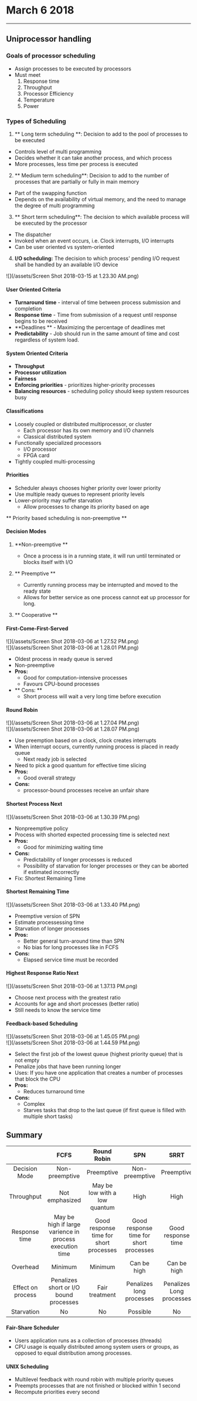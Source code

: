 # March 6 2018

---

## Uniprocessor handling

### Goals of processor scheduling
- Assign processes to be executed by processors
- Must meet
  1. Response time
  2. Throughput
  3. Processor Efficiency
  4. Temperature
  5. Power
  
### Types of Scheduling

1. ** Long term scheduling **: Decision to add to the pool of processes to be executed
  - Controls level of multi programming
  - Decides whether it can take another process, and which process
  - More processes, less time per process is executed
2. ** Medium term scheduling**: Decision to add to the number of processes that are partially or fully in main memory
  - Part of the swapping function
  - Depends on the availability of virtual memory, and the need to manage the degree of multi programming
3. ** Short term scheduling**: The decision to which available process will be executed by the processor
  - The dispatcher
  - Invoked when an event occurs, i.e. Clock interrupts, I/O interrupts
  - Can be user oriented vs system-oriented
4. **I/O scheduling:** The decision to which process' pending I/O request shall be handled by an available I/O device

![](/assets/Screen Shot 2018-03-15 at 1.23.30 AM.png)

#### User Oriented Criteria
  - **Turnaround time** - interval of time between process submission and completion
  - **Response time** - Time from submission of a request until response begins to be received
  - **Deadlines ** - Maximizing the percentage of deadlines met
  - **Predictability** - Job should run in the same amount of time and cost regardless of system load.
  
#### System Oriented Criteria
- **Throughput**
- **Processor utilization**
- **Fairness**
- **Enforcing priorities** - prioritizes higher-priority processes
- **Balancing resources** - scheduling policy should keep system resources busy

#### Classifications
- Loosely coupled or distributed multiprocessor, or cluster
  - Each processor has its own memory and I/O channels
  - Classical distributed system
- Functionally specialized processors
  - I/O processor
  - FPGA card
- Tightly coupled multi-processing

#### Priorities

* Scheduler always chooses higher priority over lower priority
* Use multiple ready queues to represent priority levels
* Lower-priority may suffer starvation
  * Allow processes to change its priority based on age

** Priority based scheduling is non-preemptive **

#### Decision Modes

1. **Non-preemptive **

   * Once a process is in a running state, it will run until terminated or blocks itself with I/O

2. ** Preemptive **

   * Currently running process may be interrupted and moved to the ready state
   * Allows for better service as one process cannot eat up processor for long.

3. ** Cooperative **

#### First-Come-First-Served

![](/assets/Screen Shot 2018-03-06 at 1.27.52 PM.png)  
![](/assets/Screen Shot 2018-03-06 at 1.28.01 PM.png)

* Oldest process in ready queue is served
* Non-preemptive
* **Pros:**
  * Good for computation-intensive processes
  * Favours CPU-bound processes
* ** Cons: **
  * Short process will wait a very long time before execution

#### Round Robin

![](/assets/Screen Shot 2018-03-06 at 1.27.04 PM.png)  
![](/assets/Screen Shot 2018-03-06 at 1.28.07 PM.png)

* Use preemption based on a clock, clock creates interrupts
* When interrupt occurs, currently running process is placed in ready queue
  * Next ready job is selected
* Need to pick a good quantum for effective time slicing
* **Pros:**
  * Good overall strategy
* **Cons:**
  * processor-bound processes receive an unfair share

#### Shortest Process Next

![](/assets/Screen Shot 2018-03-06 at 1.30.39 PM.png)

* Nonpreemptive policy
* Process with shorted expected processing time is selected next
* **Pros:**
  * Good for minimizing waiting time
* **Cons:**
  * Predictability of longer processes is reduced
  * Possibility of starvation for longer processes or they can be aborted if estimated incorrectly
* Fix: Shortest Remaining Time

#### Shortest Remaining Time

![](/assets/Screen Shot 2018-03-06 at 1.33.40 PM.png)

* Preemptive version of SPN
* Estimate processessing time
* Starvation of longer processes
* **Pros:**
  * Better general turn-around time than SPN
  * No bias for long processes like in FCFS
* **Cons:**
  * Elapsed service time must be recorded

#### Highest Response Ratio Next

![](/assets/Screen Shot 2018-03-06 at 1.37.13 PM.png)

* Choose next process with the greatest ratio
* Accounts for age and short processes \(better ratio\)
* Still needs to know the service time

#### Feedback-based Scheduling

![](/assets/Screen Shot 2018-03-06 at 1.45.05 PM.png)  
![](/assets/Screen Shot 2018-03-06 at 1.44.59 PM.png)

* Select the first job of the lowest queue \(highest priority queue\) that is not empty
* Penalize jobs that have been running longer
* Uses: If you have one application that creates a number of processes that block the CPU 
* **Pros:**
  * Reduces turnaround time
* **Cons:**
  * Complex
  * Starves tasks that drop to the last queue \(if first queue is filled with multiple short tasks\)
  
## Summary
| | FCFS | Round Robin| SPN | SRRT | HRRN | Feedback |
| :--: |:--:| :--:| :--:| :--: | :--: | :--: |
| Decision Mode | Non-preemptive | Preemptive | Non-preemptive | Preemptive | Non-preemptive | Preemptive
| Throughput | Not emphasized | May be low with a low quantum | High | High| High| Not emphasized|
| Response time | May be high if large varience in process execution time | Good response time for short processes | Good response time for short processes | Good response time | Good response time | Not emphasized |
| Overhead | Minimum | Minimum | Can be high | Can be high | Can be high | Can be high |
|Effect on process | Penalizes short or I/O bound processes | Fair treatment | Penalizes long processes | Penalizes Long processes | Good Balance | Favors i?o bound processes |
|Starvation | No | No| Possible | No | No | Possible |


#### Fair-Share Scheduler

* Users application runs as a collection of processes \(threads\)
* CPU usage is equally distributed among system users or groups, as opposed to equal distribution among processes.

#### UNIX Scheduling

* Multilevel feedback with round robin with multiple priority queues
* Preempts processes that are not finished or blocked within 1 second
* Recompute priorities every second


